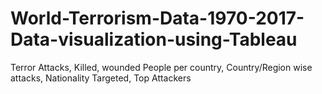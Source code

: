# World-Terrorism-Data-1970-2017-Data-visualization-using-Tableau

Terror Attacks, Killed, wounded People per country, Country/Region wise attacks, Nationality Targeted, Top Attackers
